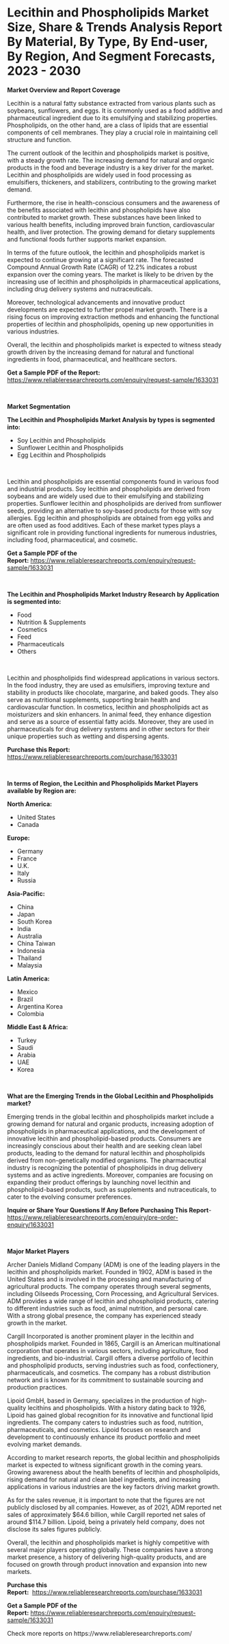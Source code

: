<p><h1>Lecithin and Phospholipids Market Size, Share & Trends Analysis Report By Material, By Type, By End-user, By Region, And Segment Forecasts, 2023 - 2030</h1></p><p><strong>Market Overview and Report Coverage</strong></p>
<p><p>Lecithin is a natural fatty substance extracted from various plants such as soybeans, sunflowers, and eggs. It is commonly used as a food additive and pharmaceutical ingredient due to its emulsifying and stabilizing properties. Phospholipids, on the other hand, are a class of lipids that are essential components of cell membranes. They play a crucial role in maintaining cell structure and function.</p><p>The current outlook of the lecithin and phospholipids market is positive, with a steady growth rate. The increasing demand for natural and organic products in the food and beverage industry is a key driver for the market. Lecithin and phospholipids are widely used in food processing as emulsifiers, thickeners, and stabilizers, contributing to the growing market demand.</p><p>Furthermore, the rise in health-conscious consumers and the awareness of the benefits associated with lecithin and phospholipids have also contributed to market growth. These substances have been linked to various health benefits, including improved brain function, cardiovascular health, and liver protection. The growing demand for dietary supplements and functional foods further supports market expansion.</p><p>In terms of the future outlook, the lecithin and phospholipids market is expected to continue growing at a significant rate. The forecasted Compound Annual Growth Rate (CAGR) of 12.2% indicates a robust expansion over the coming years. The market is likely to be driven by the increasing use of lecithin and phospholipids in pharmaceutical applications, including drug delivery systems and nutraceuticals.</p><p>Moreover, technological advancements and innovative product developments are expected to further propel market growth. There is a rising focus on improving extraction methods and enhancing the functional properties of lecithin and phospholipids, opening up new opportunities in various industries.</p><p>Overall, the lecithin and phospholipids market is expected to witness steady growth driven by the increasing demand for natural and functional ingredients in food, pharmaceutical, and healthcare sectors.</p></p>
<p><strong>Get a Sample PDF of the Report:</strong> <a href="https://www.reliableresearchreports.com/enquiry/request-sample/1633031">https://www.reliableresearchreports.com/enquiry/request-sample/1633031</a></p>
<p>&nbsp;</p>
<p><strong>Market Segmentation</strong></p>
<p><strong>The Lecithin and Phospholipids Market Analysis by types is segmented into:</strong></p>
<p><ul><li>Soy Lecithin and Phospholipids</li><li>Sunflower Lecithin and Phospholipids</li><li>Egg Lecithin and Phospholipids</li></ul></p>
<p>&nbsp;</p>
<p><p>Lecithin and phospholipids are essential components found in various food and industrial products. Soy lecithin and phospholipids are derived from soybeans and are widely used due to their emulsifying and stabilizing properties. Sunflower lecithin and phospholipids are derived from sunflower seeds, providing an alternative to soy-based products for those with soy allergies. Egg lecithin and phospholipids are obtained from egg yolks and are often used as food additives. Each of these market types plays a significant role in providing functional ingredients for numerous industries, including food, pharmaceutical, and cosmetic.</p></p>
<p><strong>Get a Sample PDF of the Report:</strong>&nbsp;<a href="https://www.reliableresearchreports.com/enquiry/request-sample/1633031">https://www.reliableresearchreports.com/enquiry/request-sample/1633031</a></p>
<p>&nbsp;</p>
<p><strong>The Lecithin and Phospholipids Market Industry Research by Application is segmented into:</strong></p>
<p><ul><li>Food</li><li>Nutrition & Supplements</li><li>Cosmetics</li><li>Feed</li><li>Pharmaceuticals</li><li>Others</li></ul></p>
<p>&nbsp;</p>
<p><p>Lecithin and phospholipids find widespread applications in various sectors. In the food industry, they are used as emulsifiers, improving texture and stability in products like chocolate, margarine, and baked goods. They also serve as nutritional supplements, supporting brain health and cardiovascular function. In cosmetics, lecithin and phospholipids act as moisturizers and skin enhancers. In animal feed, they enhance digestion and serve as a source of essential fatty acids. Moreover, they are used in pharmaceuticals for drug delivery systems and in other sectors for their unique properties such as wetting and dispersing agents.</p></p>
<p><strong>Purchase this Report:</strong>&nbsp; <a href="https://www.reliableresearchreports.com/purchase/1633031">https://www.reliableresearchreports.com/purchase/1633031</a></p>
<p>&nbsp;</p>
<p><strong>In terms of Region, the Lecithin and Phospholipids Market Players available by Region are:</strong></p>
<p>
    <p> <strong> North America: </strong>
        <ul>
            <li>United States</li>
            <li>Canada</li>
        </ul>
        </p> 
    <p> <strong> Europe: </strong>
        <ul>
            <li>Germany</li>
            <li>France</li>
            <li>U.K.</li>
            <li>Italy</li>
            <li>Russia</li>
        </ul>
        </p> 
    <p> <strong> Asia-Pacific: </strong>
        <ul>
            <li>China</li>
            <li>Japan</li>
            <li>South Korea</li>
            <li>India</li>
            <li>Australia</li>
            <li>China Taiwan</li>
            <li>Indonesia</li>
            <li>Thailand</li>
            <li>Malaysia</li>
        </ul>
        </p> 
    <p> <strong> Latin America: </strong>
        <ul>
            <li>Mexico</li>
            <li>Brazil</li>
            <li>Argentina Korea</li>
            <li>Colombia</li>
        </ul>
        </p> 
    <p> <strong> Middle East & Africa: </strong>
        <ul>
            <li>Turkey</li>
            <li>Saudi</li>
            <li>Arabia</li>
            <li>UAE</li>
            <li>Korea</li>
        </ul>
    </p>
    </p>
<p>&nbsp;</p>
<p><strong>What are the Emerging Trends in the Global Lecithin and Phospholipids market?</strong></p>
<p><p>Emerging trends in the global lecithin and phospholipids market include a growing demand for natural and organic products, increasing adoption of phospholipids in pharmaceutical applications, and the development of innovative lecithin and phospholipid-based products. Consumers are increasingly conscious about their health and are seeking clean label products, leading to the demand for natural lecithin and phospholipids derived from non-genetically modified organisms. The pharmaceutical industry is recognizing the potential of phospholipids in drug delivery systems and as active ingredients. Moreover, companies are focusing on expanding their product offerings by launching novel lecithin and phospholipid-based products, such as supplements and nutraceuticals, to cater to the evolving consumer preferences.</p></p>
<p><strong>Inquire or Share Your Questions If Any Before Purchasing This Report</strong>- <a href="https://www.reliableresearchreports.com/enquiry/pre-order-enquiry/1633031">https://www.reliableresearchreports.com/enquiry/pre-order-enquiry/1633031</a></p>
<p>&nbsp;</p>
<p><strong>Major Market Players</strong></p>
<p><p>Archer Daniels Midland Company (ADM) is one of the leading players in the lecithin and phospholipids market. Founded in 1902, ADM is based in the United States and is involved in the processing and manufacturing of agricultural products. The company operates through several segments, including Oilseeds Processing, Corn Processing, and Agricultural Services. ADM provides a wide range of lecithin and phospholipid products, catering to different industries such as food, animal nutrition, and personal care. With a strong global presence, the company has experienced steady growth in the market.</p><p>Cargill Incorporated is another prominent player in the lecithin and phospholipids market. Founded in 1865, Cargill is an American multinational corporation that operates in various sectors, including agriculture, food ingredients, and bio-industrial. Cargill offers a diverse portfolio of lecithin and phospholipid products, serving industries such as food, confectionery, pharmaceuticals, and cosmetics. The company has a robust distribution network and is known for its commitment to sustainable sourcing and production practices.</p><p>Lipoid GmbH, based in Germany, specializes in the production of high-quality lecithins and phospholipids. With a history dating back to 1926, Lipoid has gained global recognition for its innovative and functional lipid ingredients. The company caters to industries such as food, nutrition, pharmaceuticals, and cosmetics. Lipoid focuses on research and development to continuously enhance its product portfolio and meet evolving market demands.</p><p>According to market research reports, the global lecithin and phospholipids market is expected to witness significant growth in the coming years. Growing awareness about the health benefits of lecithin and phospholipids, rising demand for natural and clean label ingredients, and increasing applications in various industries are the key factors driving market growth.</p><p>As for the sales revenue, it is important to note that the figures are not publicly disclosed by all companies. However, as of 2021, ADM reported net sales of approximately $64.6 billion, while Cargill reported net sales of around $114.7 billion. Lipoid, being a privately held company, does not disclose its sales figures publicly.</p><p>Overall, the lecithin and phospholipids market is highly competitive with several major players operating globally. These companies have a strong market presence, a history of delivering high-quality products, and are focused on growth through product innovation and expansion into new markets.</p></p>
<p><strong>Purchase this Report:</strong>&nbsp;&nbsp;<a href="https://www.reliableresearchreports.com/purchase/1633031">https://www.reliableresearchreports.com/purchase/1633031</a></p>
<p></p>
<p><strong>Get a Sample PDF of the Report:</strong>&nbsp;<a href="https://www.reliableresearchreports.com/enquiry/request-sample/1633031">https://www.reliableresearchreports.com/enquiry/request-sample/1633031</a></p>
<p>Check more reports on https://www.reliableresearchreports.com/</p>